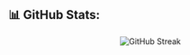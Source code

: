 ## 📊 GitHub Stats:
<div align="center">

![GitHub Streak](https://github-readme-streak-stats.herokuapp.com/?user=aabhaskharel&theme=highcontrast&hide_border=false)

</div>
